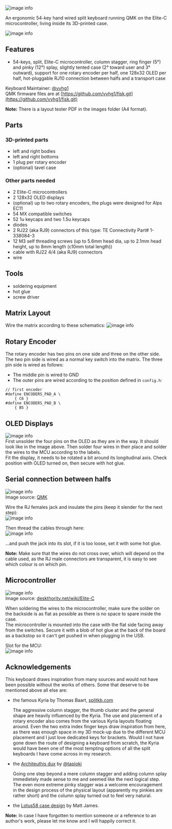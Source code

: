 ![image info](./images/title.png)

An ergonomic 54-key hand wired split keyboard running QMK on the Elite-C microcontroller, living inside its 3D-printed case.

![image info](./images/fisk2.png)

## Features
- 54-keys, split, Elite-C microcontroller, column stagger, ring finger (5°) and pinky (12°) splay, slightly tented case (2° toward user and 3° outward), support for one rotary encoder per half, one 128x32 OLED per half, hot-pluggable RJ10 connection between halfs and a transport case

Keyboard Maintainer: [@vvhg1](https://github.com/vvhg1)   
QMK firmware files are at [https://github.com/vvhg1/fisk.git](https://github.com/vvhg1/fisk.git) 

**Note:** There is a layout tester PDF in the images folder (A4 format).
## Parts
### 3D-printed parts
- left and right bodies
- left and right bottoms
- 1 plug per rotary encoder
- (optional) tavel case
### Other parts needed
- 2 Elite-C microcontrollers
- 2 128x32 OLED displays
- (optional) up to two rotary encoders, the plugs were designed for Alps EC11
- 54 MX compatible switches
- 52 1u keycaps and two 1.5u keycaps
- diodes
- 2 RJ22 (aka RJ9) connectors of this type: TE Connectivity Part# 1-338084-3
- 12 M3 self threading screws (up to 5.6mm head dia, up to 2.1mm head height, up to 8mm length (c10mm total length))
- cable with RJ22 4/4  (aka RJ9) connectors
- wire
## Tools
- soldering equipment
- hot glue
- screw driver

## Matrix Layout
Wire the matrix according to these schematics:
![image info](./images/matrix.png)    

## Rotary Encoder
The rotary encoder has two pins on one side and three on the other side. The two pin side is wired as a normal key switch into the matrix. The three pin side is wired as follows:
- The middle pin is wired to GND
- The outer pins are wired according to the position defined in `config.h`:
```
// first encoder
#define ENCODERS_PAD_A \
    { C6 }
#define ENCODERS_PAD_B \
    { B5 }
```
## OLED Displays
![image info](./images/OLED.png)    
First unsolder the four pins on the OLED as they are in the way. It should look like in the image above. Then solder four wires in their place and solder the wires to the MCU according to the labels.    
Fit the display, it needs to be rotated a bit around its longitudinal axis. Check position with OLED turned on, then secure with hot glue.    

## Serial connection between halfs
![image info](./images/serial_wiring.png)  
Image source: [QMK](https://github.com/qmk/qmk_firmware/blob/master/docs/feature_split_keyboard.md)   
    
     
    


Wire the RJ females jack and insulate the pins (keep it slender for the next step):   
![image info](./images/RJ_female.png)     

Then thread the cables through here:    
![image info](./images/RJ.png)    

...and push the jack into its slot, if it is too loose, set it with some hot glue.    

**Note:** Make sure that the wires do not cross over, which will depend on the cable used, as the RJ male connectors are transparent, it is easy to see which colour is on which pin.    

## Microcontroller
![image info](./images/elitec.png)    
Image source: [deskthority.net/wiki/Elite-C](https://deskthority.net/wiki/Elite-C)     

     

When soldering the wires to the microcontroller, make sure the solder on the backside is as flat as possible as there is no space to spare inside the case.   
The microcontroller is mounted into the case with the flat side facing away from the switches. Secure it with a blob of hot glue at the back of the board as a backstop so it can't get pushed in when plugging in the USB.   
     

Slot for the MCU:   
![image info](./images/mcu_slot.png)    


## Acknowledgements
This keyboard draws inspiration from many sources and would not have been possible without the works of others.
Some that deserve to be mentioned above all else are:
- the famous Kyria by Thomas Baart, [splitkb.com](https://splitkb.com)

    The aggressive column stagger, the thumb cluster and the general shape are heavily influenced by the Kyria. The use and placement of a rotary encoder also comes from the various Kyria layouts floating around. Even the two extra index finger keys draw inspiration from here, as there was enough space in my 3D mock-up due to the different MCU placement and I just love dedicated keys for brackets.
    Would I not have gone down the route of designing a keyboard from scratch, the Kyria would have been one of the most tempting options of all the split keyboards I have come across in my research.
    
- the [Architeuthis dux](https://github.com/tapioki/cephalopoda/tree/main/Architeuthis%20dux) by [@tapioki](https://github.com/tapioki)

    Going one step beyond a mere column stagger and adding column splay immedietely made sense to me and seemed like the next logical step. The even more extreme pinky stagger was a welcome encouragement in the design process of the physical layout (apparently my pinkies are rather short) and the column splay turned out to feel very natural.
    
- the [Lotus58 case design](https://www.thingiverse.com/thing:4768218) by Matt James.

   
**Note:** In case I have forgotten to mention someone or a reference to an author's work, please let me know and I will happily correct it.

